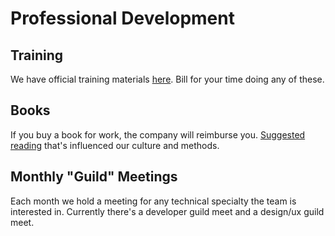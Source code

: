 # Professional Development

## Training

We have official training materials [here](../../product/engineering/TRAINING.md). Bill for your time doing any of these.

## Books

If you buy a book for work, the company will reimburse you. [Suggested reading](../../REFERENCES.md) that's influenced our culture and methods.

## Monthly "Guild" Meetings

Each month we hold a meeting for any technical specialty the team is interested in. Currently there's a developer guild meet and a design/ux guild meet.

